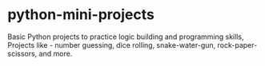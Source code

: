 # python-mini-projects
Basic Python projects to practice logic building and programming skills, Projects like - number guessing, dice rolling, snake-water-gun, rock-paper-scissors, and more.
